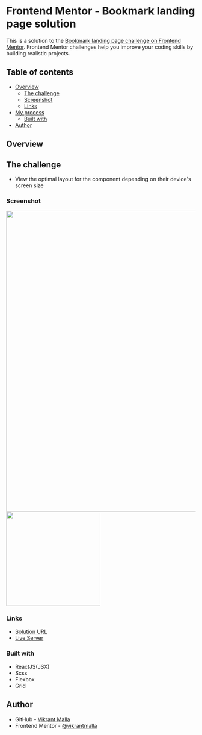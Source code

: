 # Frontend Mentor - Bookmark landing page solution

This is a solution to the [Bookmark landing page challenge on Frontend Mentor](https://www.frontendmentor.io/challenges/bookmark-landing-page-5d0b588a9edda32581d29158). Frontend Mentor challenges help you improve your coding skills by building realistic projects. 

## Table of contents

- [Overview](#overview)
  - [The challenge](#the-challenge)
  - [Screenshot](#screenshot)
  - [Links](#links)
- [My process](#my-process)
  - [Built with](#built-with)
- [Author](#author)

## Overview

## The challenge

- View the optimal layout for the component depending on their device's screen size

### Screenshot

<img src="https://github.com/vikrantmalla/Bookmark-landing-page/blob/main/public/images/Design/Screenshot1.png"  width="800"/>
<img src="https://github.com/vikrantmalla/Bookmark-landing-page/blob/main/public/images/Design/Screenshot2.png"  width="250"/>

### Links

- [Solution URL](https://www.frontendmentor.io/profile/vikrantmalla)
- [Live Server](https://flamboyant-goldwasser-bee154.netlify.app/)

### Built with

- ReactJS(JSX)
- Scss
- Flexbox
- Grid

## Author

- GitHub - [Vikrant Malla](https://github.com/vikrantmalla)
- Frontend Mentor - [@vikrantmalla](https://www.frontendmentor.io/profile/vikrantmalla)
